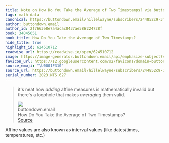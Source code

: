 ```yaml
---
title: Note on How Do You Take the Average of Two Timestamps? via buttondown.email
tags: math data
canonical: https://buttondown.email/hillelwayne/subscribers/244852c9-3f30-46ad-ac01-a3517550b474/archive/how-do-you-take-the-average-of-two-timestamps
author: buttondown.email
author_id: 2f7663e8e7a4acac8437ae588224728f
book: 34045651
book_title: How Do You Take the Average of Two Timestamps?
hide_title: true
highlight_id: 624510712
readwise_url: https://readwise.io/open/624510712
image: https://image-generator.buttondown.email/api/emphasize-subject?subject=How%20do%20you%20take%20the%20average%20of%20two%20timestamps%3F&author=Computer%20Things&date=2023-11-10&img=
favicon_url: https://s2.googleusercontent.com/s2/favicons?domain=buttondown.email
source_emoji: "\U0001F310"
source_url: https://buttondown.email/hillelwayne/subscribers/244852c9-3f30-46ad-ac01-a3517550b474/archive/how-do-you-take-the-average-of-two-timestamps#:~:text=it%27s%20neat%20how,*averaging*%20them%20valid.
serial_number: 2023.NTS.627
---
```

> it's neat how *adding* affine measures is mathematically invalid but there's a loophole that makes *averaging* them valid.
> <div class="quoteback-footer"><div class="quoteback-avatar"><img class="mini-favicon" src="https://s2.googleusercontent.com/s2/favicons?domain=buttondown.email"></div><div class="quoteback-metadata"><div class="metadata-inner"><span style="display:none">FROM:</span><div aria-label="buttondown.email" class="quoteback-author"> buttondown.email</div><div aria-label="How Do You Take the Average of Two Timestamps?" class="quoteback-title"> How Do You Take the Average of Two Timestamps?</div></div></div><div class="quoteback-backlink"><a target="_blank" aria-label="go to the full text of this quotation" rel="noopener" href="https://buttondown.email/hillelwayne/subscribers/244852c9-3f30-46ad-ac01-a3517550b474/archive/how-do-you-take-the-average-of-two-timestamps#:~:text=it%27s%20neat%20how,*averaging*%20them%20valid." class="quoteback-arrow"> Source</a></div></div>

Affine values are also known as interval values (like dates/times, temperatures, etc.)